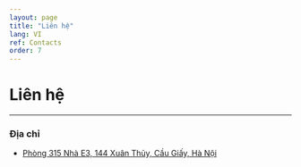```yaml
---
layout: page
title: "Liên hệ"
lang: VI
ref: Contacts
order: 7
---
```


# Liên hệ
---

### Địa chỉ 
* [Phòng 315 Nhà E3, 144 Xuân Thủy, Cầu Giấy, Hà Nội](https://goo.gl/maps/ixbVH4tzc53eX8iw9)

